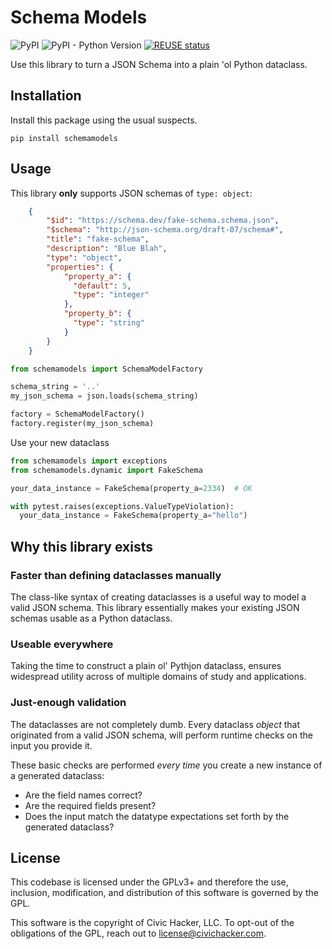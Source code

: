 <!--
SPDX-FileCopyrightText: 2023 Civic Hacker, LLC

SPDX-License-Identifier: GPL-3.0-or-later
-->

# Schema Models

![PyPI](https://img.shields.io/pypi/v/schemamodels?style=for-the-badge) ![PyPI - Python Version](https://img.shields.io/pypi/pyversions/schemamodels?style=for-the-badge)
[![REUSE status](https://api.reuse.software/badge/git.fsfe.org/reuse/api)](https://api.reuse.software/info/git.fsfe.org/reuse/api)

Use this library to turn a JSON Schema into a plain 'ol Python dataclass.

## Installation

Install this package using the usual suspects.

```
pip install schemamodels
```

## Usage

This library **only** supports JSON schemas of `type: object`:

```json
    {
        "$id": "https://schema.dev/fake-schema.schema.json",
        "$schema": "http://json-schema.org/draft-07/schema#",
        "title": "fake-schema",
        "description": "Blue Blah",
        "type": "object",
        "properties": {
            "property_a": {
              "default": 5,
              "type": "integer"
            },
            "property_b": {
              "type": "string"
            }
        }
    }
```

```python
from schemamodels import SchemaModelFactory

schema_string = '..'
my_json_schema = json.loads(schema_string)

factory = SchemaModelFactory()
factory.register(my_json_schema)
```


Use your new dataclass

```python
from schemamodels import exceptions
from schemamodels.dynamic import FakeSchema

your_data_instance = FakeSchema(property_a=2334)  # OK

with pytest.raises(exceptions.ValueTypeViolation):
  your_data_instance = FakeSchema(property_a="hello")

```

## Why this library exists

### Faster than defining dataclasses manually

The class-like syntax of creating dataclasses is a useful way to model a valid JSON schema. This library essentially makes your existing JSON schemas usable as a Python dataclass.

### Useable everywhere

Taking the time to construct a plain ol' Pythjon dataclass, ensures widespread utility across of multiple domains of study and applications.

### Just-enough validation

The dataclasses are not completely dumb. Every dataclass _object_ that originated from a valid JSON schema, will perform runtime checks on the input you provide it.

These basic checks are performed _every time_ you create a new instance of a generated dataclass:

- Are the field names correct?
- Are the required fields present?
- Does the input match the datatype expectations set forth by the generated dataclass?

## License

This codebase is licensed under the GPLv3+ and therefore the use, inclusion, modification, and distribution of this software is governed by the GPL.

This software is the copyright of Civic Hacker, LLC. To opt-out of the obligations of the GPL, reach out to license@civichacker.com.

